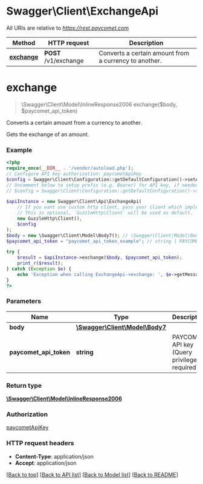 # Swagger\Client\ExchangeApi

All URIs are relative to *https://rest.paycomet.com*

Method | HTTP request | Description
------------- | ------------- | -------------
[**exchange**](ExchangeApi.md#exchange) | **POST** /v1/exchange | Converts a certain amount from a currency to another.

# **exchange**
> \Swagger\Client\Model\InlineResponse2006 exchange($body, $paycomet_api_token)

Converts a certain amount from a currency to another.

Gets the exchange of an amount.

### Example
```php
<?php
require_once(__DIR__ . '/vendor/autoload.php');
// Configure API key authorization: paycometApiKey
$config = Swagger\Client\Configuration::getDefaultConfiguration()->setApiKey('PAYCOMET-API-TOKEN', 'YOUR_API_KEY');
// Uncomment below to setup prefix (e.g. Bearer) for API key, if needed
// $config = Swagger\Client\Configuration::getDefaultConfiguration()->setApiKeyPrefix('PAYCOMET-API-TOKEN', 'Bearer');

$apiInstance = new Swagger\Client\Api\ExchangeApi(
    // If you want use custom http client, pass your client which implements `GuzzleHttp\ClientInterface`.
    // This is optional, `GuzzleHttp\Client` will be used as default.
    new GuzzleHttp\Client(),
    $config
);
$body = new \Swagger\Client\Model\Body7(); // \Swagger\Client\Model\Body7 | 
$paycomet_api_token = "paycomet_api_token_example"; // string | PAYCOMET API key (Query privilege required)

try {
    $result = $apiInstance->exchange($body, $paycomet_api_token);
    print_r($result);
} catch (Exception $e) {
    echo 'Exception when calling ExchangeApi->exchange: ', $e->getMessage(), PHP_EOL;
}
?>
```

### Parameters

Name | Type | Description  | Notes
------------- | ------------- | ------------- | -------------
 **body** | [**\Swagger\Client\Model\Body7**](../Model/Body7.md)|  | [optional]
 **paycomet_api_token** | **string**| PAYCOMET API key (Query privilege required) | [optional]

### Return type

[**\Swagger\Client\Model\InlineResponse2006**](../Model/InlineResponse2006.md)

### Authorization

[paycometApiKey](../../README.md#paycometApiKey)

### HTTP request headers

 - **Content-Type**: application/json
 - **Accept**: application/json

[[Back to top]](#) [[Back to API list]](../../README.md#documentation-for-api-endpoints) [[Back to Model list]](../../README.md#documentation-for-models) [[Back to README]](../../README.md)

